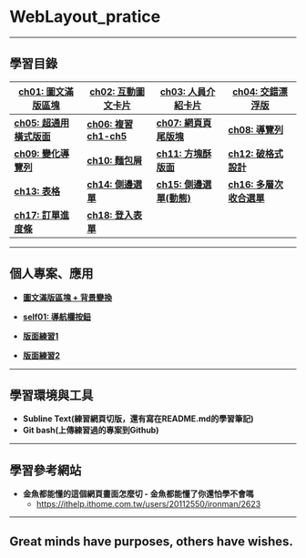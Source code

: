 # WebLayout_pratice

***
## 學習目錄

| **[ch01: 圖文滿版區塊](https://github.com/JohnnyOfSnow/WebLayout_pratice/tree/master/ch01)** | **[ch02: 互動圖文卡片](https://github.com/JohnnyOfSnow/WebLayout_pratice/tree/master/ch02)**  | **[ch03: 人員介紹卡片](https://github.com/JohnnyOfSnow/WebLayout_pratice/tree/master/ch03)**  | **[ch04: 交錯漂浮版](https://github.com/JohnnyOfSnow/WebLayout_pratice/tree/master/ch04)**  |
|---|---|---|---|
**[ch05: 超通用橫式版面](https://github.com/JohnnyOfSnow/WebLayout_pratice/tree/master/ch05)**  | **[ch06: 複習ch1-ch5](https://github.com/JohnnyOfSnow/WebLayout_pratice/tree/master/ch06)**  | **[ch07: 網頁頁尾版塊](https://github.com/JohnnyOfSnow/WebLayout_pratice/tree/master/ch07)**| **[ch08: 導覽列](https://github.com/JohnnyOfSnow/WebLayout_pratice/tree/master/ch08)**  |
 **[ch09: 變化導覽列](https://github.com/JohnnyOfSnow/WebLayout_pratice/tree/master/ch09)**  | **[ch10: 麵包屑](https://github.com/JohnnyOfSnow/WebLayout_pratice/tree/master/ch10)**  | **[ch11: 方塊酥版面](https://github.com/JohnnyOfSnow/WebLayout_pratice/tree/master/ch11)** | **[ch12: 破格式設計](https://github.com/JohnnyOfSnow/WebLayout_pratice/tree/master/ch12)** |
**[ch13: 表格](https://github.com/JohnnyOfSnow/WebLayout_pratice/tree/master/ch13)**  | **[ch14: 側邊選單](https://github.com/JohnnyOfSnow/WebLayout_pratice/tree/master/ch14)**  | **[ch15: 側邊選單(動態)](https://github.com/JohnnyOfSnow/WebLayout_pratice/tree/master/ch15)**  | **[ch16: 多層次收合選單](https://github.com/JohnnyOfSnow/WebLayout_pratice/tree/master/ch16)** | 
**[ch17: 訂單進度條](https://github.com/JohnnyOfSnow/WebLayout_pratice/tree/master/ch17)**  | **[ch18: 登入表單](https://github.com/JohnnyOfSnow/WebLayout_pratice/tree/master/ch18)**  |  |  | 


***
## 個人專案、應用

* **[圖文滿版區塊 + 背景變換](https://github.com/JohnnyOfSnow/WebLayout_pratice/tree/master/project_ex)**

* **[self01: 導航欄按鈕](https://github.com/JohnnyOfSnow/WebLayout_pratice/tree/master/self01)**

* **[版面練習1](https://github.com/JohnnyOfSnow/WebLayout_pratice/blob/master/layout_pratice/ex01_karenai)**

* **[版面練習2](https://github.com/JohnnyOfSnow/WebLayout_pratice/blob/master/layout_pratice/ex02_tryment)**

***
## 學習環境與工具
* **Subline Text(練習網頁切版，還有寫在README.md的學習筆記)**
* **Git bash(上傳練習過的專案到Github)**

***
## 學習參考網站
* **金魚都能懂的這個網頁畫面怎麼切 - 金魚都能懂了你還怕學不會嗎**
  * https://ithelp.ithome.com.tw/users/20112550/ironman/2623
  
***
## Great minds have purposes, others have wishes.